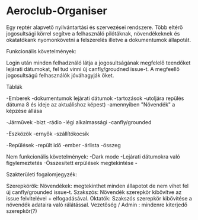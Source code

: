 # Aeroclub-Organiser

Egy reptér alapvető nyilvántartási és szervezései rendszere. Több eltérő jogosultsági körrel segítve a felhasználó pilótáknak, növendékeknek és okatatókank nyomonkövetni a felszerelés illetve a dokumentumok állapotát.



Funkcionális követelmények:

  Login után minden felhadználó látja a jogosultságának megfelelő teendőket lejárati dátumokat, fel tud vinni új canfly/groudned  issue-t. A megfeellő jogosultságú felhasználók jóváhagyják őket.
  
  Táblák
  
  
   -Emberek    -dokumentumok lejárati dátumok
               -tartozások
               -utoljára repülés dátuma 8 és ideje az aktuálishoz képest)
               -amennyiben "Növendék" a képzése állása
      
   -Járművek   -bizt
               -rádio
               -légi alkalmassági
               -canfly/grounded  
      
   -Eszközök   -ernyők
               -szállítókocsik
               
      
   -Repülések   -repült idő 
                -ember 
                -árlista 
                -összeg

Nem funkcionális követelmények:
    -Dark mode
    -Lejárati dátumokra való figylemeztetés
    -Összesített erpülések megtekintése
    -

Szakterületi fogalomjegyzék:
 
  

Szerepkörök:
  Növendékek: megtekinthet minden állapotot de nem vihet fel új canfly/grounded issue-t.
  Szakszós: Növendék szerepkör kibővítve az issue felvitelével + elfogadásával.
  Oktatók: Szakszós szerepkör kibővítése a növendék adataira való rálátással.
  Vezetőség / Admin : mindenre kiterjedő szerepkör(?)
  
  
 
